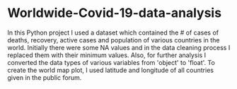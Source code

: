 # Worldwide-Covid-19-data-analysis
In this Python project I used a dataset which contained the # of cases of deaths, recovery, active cases and population of various countries in the world. Initially there were some NA values and in the data cleaning process I replaced them with their minimum values. Also, for further analysis I converted the data types of various variables from 'object' to 'float'. To create the world map plot, I used latitude and longitude of all countries given in the public forum.
